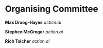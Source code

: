# Organising Committee

**Max Droog-Hayes** _action.ai_

**Stephen McGregor** _action.ai_

**Rich Tolcher** _action.ai_

